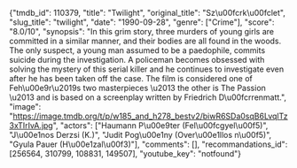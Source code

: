 {"tmdb_id": 110379, "title": "Twilight", "original_title": "Sz\u00fcrk\u00fclet", "slug_title": "twilight", "date": "1990-09-28", "genre": ["Crime"], "score": "8.0/10", "synopsis": "In this grim story, three murders of young girls are committed in a similar manner, and their bodies are all found in the woods. The only suspect, a young man assumed to be a paedophile, commits suicide during the investigation. A policeman becomes obsessed with solving the mystery of this serial killer and he continues to investigate even after he has been taken off the case. The film is considered one of Feh\u00e9r\u2019s two masterpieces \u2013 the other is The Passion \u2013 and is based on a screenplay written by Friedrich D\u00fcrrenmatt.", "image": "https://image.tmdb.org/t/p/w185_and_h278_bestv2/biwR6SDa0sqB6LvqlTz3xTIrIvA.jpg", "actors": ["Haumann P\u00e9ter (Fel\u00fcgyel\u00f5)", "J\u00e1nos Derzsi (K.)", "Judit Pog\u00e1ny (Over\u00e1llos n\u00f5)", "Gyula Pauer (H\u00e1zal\u00f3)"], "comments": [], "recommandations_id": [256564, 310799, 108831, 149507], "youtube_key": "notfound"}